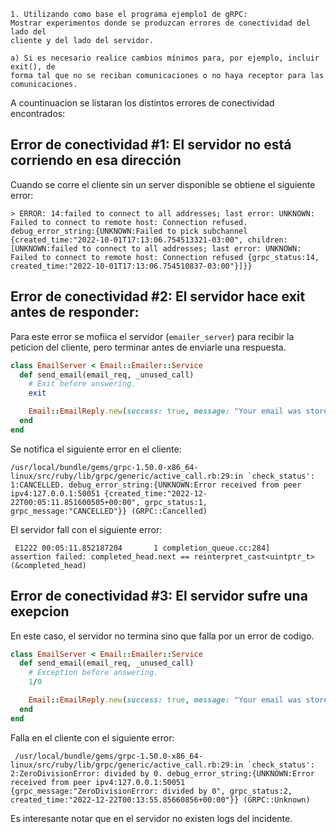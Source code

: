 ```
1. Utilizando como base el programa ejemplo1 de gRPC:
Mostrar experimentos donde se produzcan errores de conectividad del lado del
cliente y del lado del servidor.

a) Si es necesario realice cambios mínimos para, por ejemplo, incluir exit(), de
forma tal que no se reciban comunicaciones o no haya receptor para las
comunicaciones.
```

A countinuacion se listaran los distintos errores de conectividad encontrados:

## Error de conectividad #1: El servidor no está corriendo en esa dirección

Cuando se corre el cliente sin un server disponible se obtiene el siguiente error:
```
> ERROR: 14:failed to connect to all addresses; last error: UNKNOWN: Failed to connect to remote host: Connection refused. debug_error_string:{UNKNOWN:Failed to pick subchannel {created_time:"2022-10-01T17:13:06.754513321-03:00", children:[UNKNOWN:failed to connect to all addresses; last error: UNKNOWN: Failed to connect to remote host: Connection refused {grpc_status:14, created_time:"2022-10-01T17:13:06.754510837-03:00"}]}}
```

## Error de conectividad #2: El servidor hace exit antes de responder:

Para este error se mofiica el servidor (`emailer_server`) para recibir la peticion del cliente, pero terminar antes de enviarle una respuesta. 
```ruby
class EmailServer < Email::Emailer::Service
  def send_email(email_req, _unused_call)
    # Exit before answering.
    exit 

    Email::EmailReply.new(success: true, message: "Your email was store successfully")
  end
end
```

Se notifica el siguiente error en el cliente:
```
/usr/local/bundle/gems/grpc-1.50.0-x86_64-linux/src/ruby/lib/grpc/generic/active_call.rb:29:in `check_status': 1:CANCELLED. debug_error_string:{UNKNOWN:Error received from peer ipv4:127.0.0.1:50051 {created_time:"2022-12-22T00:05:11.851600505+00:00", grpc_status:1, grpc_message:"CANCELLED"}} (GRPC::Cancelled)
```

El servidor fall con el siguiente error:
```
 E1222 00:05:11.852187204       1 completion_queue.cc:284]    assertion failed: completed_head.next == reinterpret_cast<uintptr_t>(&completed_head)
``` 

## Error de conectividad #3: El servidor sufre una exepcion

En este caso, el servidor no termina sino que falla por un error de codigo.
```ruby
class EmailServer < Email::Emailer::Service
  def send_email(email_req, _unused_call)
    # Exception before answering.
    1/0 

    Email::EmailReply.new(success: true, message: "Your email was store successfully")
  end
end
```

Falla en el cliente con el siguiente error:
```
 /usr/local/bundle/gems/grpc-1.50.0-x86_64-linux/src/ruby/lib/grpc/generic/active_call.rb:29:in `check_status': 2:ZeroDivisionError: divided by 0. debug_error_string:{UNKNOWN:Error received from peer ipv4:127.0.0.1:50051 {grpc_message:"ZeroDivisionError: divided by 0", grpc_status:2, created_time:"2022-12-22T00:13:55.85660856+00:00"}} (GRPC::Unknown)
 ```

Es interesante notar que en el servidor no existen logs del incidente.